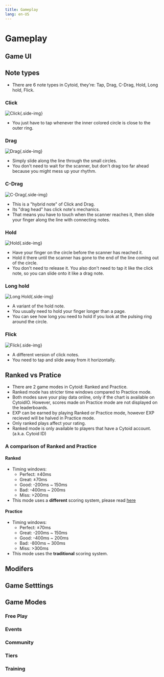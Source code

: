 ```yaml
---
title: Gameplay
lang: en-US
---
```

# Gameplay

## Game UI


## Note types

- There are 6 note types in Cytoid, they're: Tap, Drag, C-Drag, Hold, Long hold, Flick.

### Click

![Click](./_source_README.md/click.gif){.side-img}

- You just have to tap whenever the inner colored circle is close to the outer ring.


### Drag

![Drag](./_source_README.md/drag.gif){.side-img}

- Simply slide along the line through the small circles.
- You don't need to wait for the scanner, but don't drag too far ahead because you might mess up your rhythm.





### C-Drag

![C-Drag](./_source_README.md/c-drag.gif){.side-img}

- This is a "hybrid note" of Click and Drag.
- Its "drag head" has click note's mechanics. 
- That means you have to touch when the scanner reaches it, then slide your finger along the line with connecting notes.

### Hold

![Hold](./_source_README.md/hold.gif){.side-img}

- Have your finger on the circle before the scanner has reached it.
- Hold it there until the scanner has gone to the end of the line coming out of the circle.
- You don't need to release it. You also don't need to tap it like the click note, so you can slide onto it like a drag note.

### Long hold

![Long Hold](./_source_README.md/long_hold.gif){.side-img}

- A variant of the hold note.
- You usually need to hold your finger longer than a page.
- You can see how long you need to hold if you look at the pulsing ring around the circle.



### Flick

![Flick](./_source_README.md/flick.gif){.side-img}

- A different version of click notes.
- You need to tap and slide away from it horizontally.

## Ranked vs Pratice

- There are 2 game modes in Cytoid: Ranked and Practice.
- Ranked mode has stricter time windows compared to Practice mode.
- Both modes save your play data online, only if the chart is available on CytoidIO. However, scores made on Practice mode are not displayed on the leaderboards.
- EXP can be earned by playing Ranked or Practice mode, however EXP recieved will be halved in Practice mode.
- Only ranked plays affect your rating.
- Ranked mode is only available to players that have a Cytoid account. (a.k.a. Cytoid ID)

### A comparison of Ranked and Practice

#### Ranked

- Timing windows:
  - Perfect: ±40ms
  - Great: ±70ms
  - Good: -200ms ~ 150ms
  - Bad: -400ms ~ 200ms
  - Miss: >200ms
- This mode uses a **different** scoring system, please read [here](https://github.com/Cytoid/Cytoid/wiki/%23.-Ranked-Mode-scoring)


#### Practice

- Timing windows:
  - Perfect: ±70ms
  - Great: -200ms ~ 150ms
  - Good: -400ms ~ 200ms
  - Bad: -800ms ~ 300ms
  - Miss: >300ms
- This mode uses the **traditional** scoring system.


## Modifers


## Game Setttings


## Game Modes

### Free Play

### Events

### Community


### Tiers

### Training

